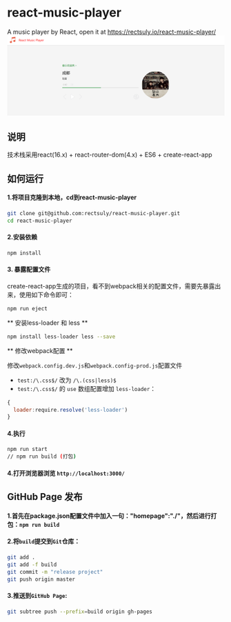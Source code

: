 # react-music-player
A music player by React, open it at https://rectsuly.io/react-music-player/
![首页](/player.png)

## 说明

技术栈采用react(16.x) + react-router-dom(4.x) + ES6 + create-react-app

## 如何运行

#### 1.将项目克隆到本地，cd到react-music-player

```bash
git clone git@github.com:rectsuly/react-music-player.git
cd react-music-player
```

#### 2.安装依赖

```bash
npm install
```

#### 3. 暴露配置文件

create-react-app生成的项目，看不到webpack相关的配置文件，需要先暴露出来，使用如下命令即可：

```bash
npm run eject
```

** 安装less-loader 和 less **

```bash
npm install less-loader less --save
```

** 修改webpack配置 **

修改`webpack.config.dev.js`和`webpack.config-prod.js`配置文件

+ `test:/\.css$/` 改为 `/\.(css|less)$`
+ `test:/\.css$/` 的 `use` 数组配置增加 `less-loader`：

```javascript
{
  loader:require.resolve('less-loader')
}
```

#### 4.执行

```bash
npm run start
// npm run build (打包)
```

#### 4.打开浏览器浏览 `http://localhost:3000/`

## GitHub Page 发布

#### 1.首先在package.json配置文件中加入一句："homepage":"./"，然后进行打包：`npm run build`

#### 2.将`build`提交到`Git`仓库：

```bash
git add .
git add -f build
git commit -m "release project"
git push origin master
```

#### 3.推送到`GitHub Page`:

```bash
git subtree push --prefix=build origin gh-pages
```

